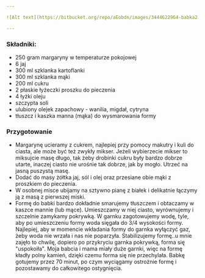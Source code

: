 ```yaml
---

![Alt text](https://bitbucket.org/repo/aEobdn/images/3444622964-babka2.jpg)

---
```


### Składniki:
- 250 gram margaryny w temperaturze pokojowej
- 6 jaj
- 300 ml szklanka kartoflanki
- 300 ml szklanka mąki
- 200 ml cukru
- 2 płaskie łyżeczki proszku do pieczenia
- 4 łyżki oleju
- szczypta soli 
- ulubiony olejek zapachowy - wanilia, migdał, cytryna
- tłuszcz i kaszka manna (mąka) do wysmarowania formy


### Przygotowanie
- Margarynę ucieramy z cukrem, najlepiej przy pomocy makutry i kuli do ciasta, ale może być też zwykły mikser. Jeżeli wybierzecie mikser to miksujcie masę długo, tak żeby drobinki cukru były bardzo dobrze utarte, inaczej ciasto nie urośnie tak dobrze, jak by mogło. Utrzeć na jasną puszystą masę.
- Dodać do masy żółtka jaj, sól i olej oraz przesiane obie mąki z proszkiem do pieczenia.
- W osobnej misce ubijamy na sztywno pianę z białek i delikatnie łączymy ją z masą z pierwszej miski.
- Formę do babki bardzo dokładnie smarujemy tłuszczem i obtaczamy w kaszce mannie (lub mące). Umieszczamy w niej ciasto, wyrównujemy i szczelnie zamykamy pokrywką. W garnku zagotowujemy wodę, tyle, aby po umieszczeniu formy woda sięgała do 3/4 wysokości formy. Najlepiej, aby w momencie wkładania formy do garnka wyłączyć gaz, żeby woda nie wrzała i nas nie poparzyła. Stabilizujemy formę..u mnie zajęło to chwilę, dopiero po przykryciu garnka pokrywką, forma się "uspokoiła". Moja babcia i mama miały duże garnki, więc na formę kładły polny kamień, dzięki czemu forma się nie przechylała. Babkę gotujemy przez 70 minut, po czym wyciągamy ostrożnie formę i pozostawamy do całkowitego ostygnięcia.
